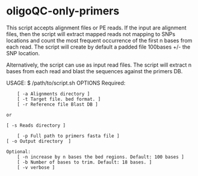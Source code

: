 # oligoQC-only-primers

This script accepts alignment files or PE reads. If the input are alignment 
files, then the script will extract mapped reads not mapping to SNPs locations
and count the most frequent occurrence of the first n bases from each read.
The script will create by default a padded file 100bases +/- the SNP 
location. 

Alternatively, the script can use as input read files. The script will extract
n bases from each read and blast the sequences against the primers DB.

USAGE:
    $ /path/to/script.sh OPTIONS
        Required:

        [ -a Alignments directory ]
        [ -t Target file. bed format. ]
        [ -r Reference file Blast DB ]

	or 

	[ -s Reads directory ]

        [ -p Full path to primers fasta file ]
	[ -o Output directory  ]

	Optional:
        [ -n increase by n bases the bed regions. Default: 100 bases ]
        [ -b Number of bases to trim. Default: 18 bases. ]
        [ -v verbose ]
